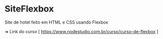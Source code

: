 # SiteFlexbox
Site de hotel feito em HTML e CSS usando Flexbox

➜ Link do curso [ https://www.nodestudio.com.br/curso/curso-de-flexbox ]
